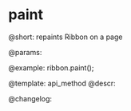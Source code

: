paint
=============

@short: repaints Ribbon on a page


@params:




@example:
ribbon.paint();


@template: api_method
@descr:





@changelog:


